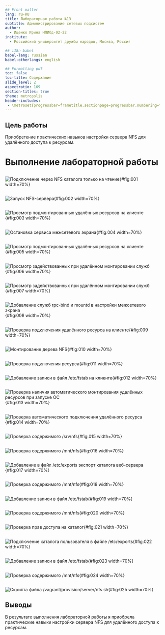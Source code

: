 ```yaml
---
## Front matter
lang: ru-RU
title: Лабораторная работа №13
subtitle: Администрирование сетевых подсистем
author:
  - Ищенко Ирина НПИбд-02-22
institute:
  - Российский университет дружбы народов, Москва, Россия

## i18n babel
babel-lang: russian
babel-otherlangs: english

## Formatting pdf
toc: false
toc-title: Содержание
slide_level: 2
aspectratio: 169
section-titles: true
theme: metropolis
header-includes:
 - \metroset{progressbar=frametitle,sectionpage=progressbar,numbering=fraction}
---
```


## Цель работы

Приобретение практических навыков настройки сервера NFS для удалённого доступа к ресурсам.

# Выполнение лабораторной работы

##

![Подключение через NFS каталога только на чтение](image/1.png){#fig:001 width=70%}

##

![Запуск NFS-сервера](image/2.png){#fig:002 width=70%}

##

![Просмотр подмонтированных удалённых ресурсов на клиенте](image/3.png){#fig:003 width=70%}

##

![Остановка сервиса межсетевого экрана](image/4.png){#fig:004 width=70%}

##

![Просмотр подмонтированных удалённых ресурсов на клиенте](image/5.png){#fig:005 width=70%}

##

![Просмотр задействованных при удалённом монтировании служб](image/6.png){#fig:006 width=70%}

##

![Просмотр задействованных при удалённом монтировании служб](image/7.png){#fig:007 width=70%}

##

![Добавление служб rpc-bind и mountd в настройки межсетевого экрана](image/8.png){#fig:008 width=70%}

##

![Проверка подключения удалённого ресурса на клиенте](image/9.png){#fig:009 width=70%}

##

![Монтирование дерева NFS](image/10.png){#fig:010 width=70%}

##

![Проверка подключения ресурса](image/11.png){#fig:011 width=70%}

##

![Добавление записи в файл /etc/fstab на клиенте](image/12.png){#fig:012 width=70%}

##

![Проверка наличия автоматического монтирования удалённых ресурсов при запуске ОС](image/13.png){#fig:013 width=70%}

##

![Проверка автоматического подключения удалённого ресурса](image/14.png){#fig:014 width=70%}

##

![Проверка содержимого /srv/nfs](image/15.png){#fig:015 width=70%}

##

![Проверка содержимого /mnt/nfs](image/16.png){#fig:016 width=70%}

##

![Добавление в файл /etc/exports экспорт каталога веб-сервера](image/17.png){#fig:017 width=70%}

##

![Проверка содержимого /mnt/nfs](image/18.png){#fig:018 width=70%}

##

![Добавление записи в файл /etc/fstab](image/19.png){#fig:019 width=70%}

##

![Проверка содержимого /mnt/nfs](image/20.png){#fig:020 width=70%}

##

![Проверка прав доступа на каталог](image/21.png){#fig:021 width=70%}

##

![Подключение каталога пользователя в файле /etc/exports](image/22.png){#fig:022 width=70%}

##

![Добавление записи в файл /etc/fstab](image/23.png){#fig:023 width=70%}

##

![Проверка содержимого /mnt/nfs](image/24.png){#fig:024 width=70%}

##

![Скрипта файла /vagrant/provision/server/nfs.sh](image/25.png){#fig:025 width=70%}

## Выводы

В результате выполнения лабораторной работы я приобрела практические навыки настройки сервера NFS для удалённого доступа к ресурсам.